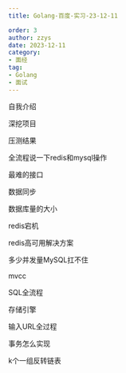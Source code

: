 ```yaml
---
title: Golang-百度-实习-23-12-11

order: 3
author: zzys
date: 2023-12-11
category:
- 面经
tag:
- Golang
- 面试
---
```


自我介绍

深挖项目

压测结果

全流程说一下redis和mysql操作

最难的接口

数据同步

数据库量的大小

redis宕机

redis高可用解决方案

多少并发量MySQL扛不住

mvcc

SQL全流程

存储引擎

 输入URL全过程

事务怎么实现

k个一组反转链表

